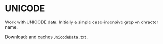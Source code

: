# UNICODE

Work with UNICODE data.  Initially a simple case-insensive grep on chracter
name.

Downloads and caches
[`UnicodeData.txt`](http://www.unicode.org/Public/UNIDATA/UnicodeData.txt).
